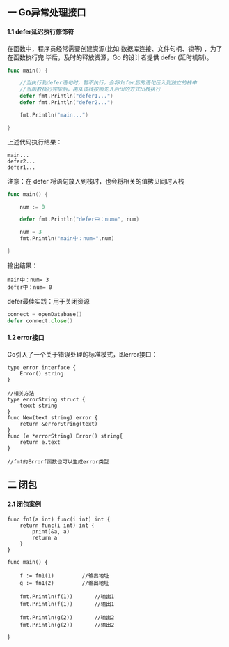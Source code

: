 ## 一 Go异常处理接口
#### 1.1 defer延迟执行修饰符
在函数中，程序员经常需要创建资源(比如:数据库连接、文件句柄、锁等) ，为了在函数执行完 毕后，及时的释放资源，Go 的设计者提供 defer (延时机制)。
```go
func main() {

	//当执行到defer语句时，暂不执行，会将defer后的语句压入到独立的栈中
	//当函数执行完毕后，再从该栈按照先入后出的方式出栈执行
	defer fmt.Println("defer1...")
	defer fmt.Println("defer2...")

	fmt.Println("main...")

}
```
上述代码执行结果：
```
main...
defer2...
defer1...
```
注意：在 defer 将语句放入到栈时，也会将相关的值拷贝同时入栈
```go
func main() {

	num := 0

	defer fmt.Println("defer中：num=", num)

	num = 3
	fmt.Println("main中：num=",num)

}
```
输出结果：
```
main中：num= 3
defer中：num= 0
```
defer最佳实践：用于关闭资源
```go
connect = openDatabase()
defer connect.close()
```
#### 1.2 error接口
Go引入了一个关于错误处理的标准模式，即error接口：
```
type error interface {
	Error() string
}

//相关方法
type errorString struct {
	texxt string
}
func New(text string) error {
	return &errorString(text)
}
func (e *errorString) Error() string{
	return e.text
}

//fmt的Errorf函数也可以生成error类型
```
## 二 闭包
#### 2.1 闭包案例
```
func fn1(a int) func(i int) int {
	return func(i int) int {
		print(&a, a)
		return a
	}
}

func main() {

	f := fn1(1)			//输出地址
	g := fn1(2)			//输出地址
	
	fmt.Println(f(1))		//输出1
	fmt.Println(f(1))		//输出1

	fmt.Println(g(2))		//输出2
	fmt.Println(g(2))		//输出2

}
```
